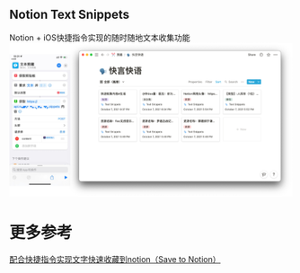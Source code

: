 Notion Text Snippets
----
Notion + iOS快捷指令实现的随时随地文本收集功能
![img_1.png](img_1.png)

# 更多参考
[配合快捷指令实现文字快速收藏到notion（Save to Notion）](https://corebook.notion.site/cf852d8df2ac4f87bc80aa02ab0b44df)
